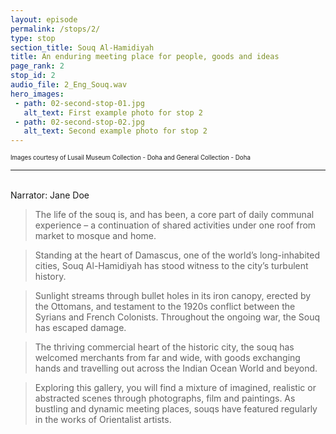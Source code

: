 ```yaml
---
layout: episode
permalink: /stops/2/
type: stop
section_title: Souq Al-Hamidiyah
title: An enduring meeting place for people, goods and ideas
page_rank: 2
stop_id: 2
audio_file: 2_Eng_Souq.wav
hero_images:
 - path: 02-second-stop-01.jpg
   alt_text: First example photo for stop 2
 - path: 02-second-stop-02.jpg
   alt_text: Second example photo for stop 2
---
```


<!---
Replace this section of text with the full transcript of your audio guide stop. Use a second level heading to flag the person speaking

## Person speaking

> And this blockquote is styled to make it clear that this section really is someone speaking.

And we can go back to a normal transcript.

### A third level heading

The example audio used here is borrowed from [NASA](http://www.nasa.gov/connect/sounds/index.html#Discovery) under the terms of their [usage guidelines](http://www.nasa.gov/multimedia/guidelines/index.html). This is just a test clip, so you'll need to replace it!
--->

<sup><sub> Images courtesy of Lusail Museum Collection - Doha and General Collection - Doha </sub></sup>

___________________

<br>
Narrator: Jane Doe

>The life of the souq is, and has been, a core part of daily communal experience – a continuation of shared activities under one roof from market to mosque and home. 

>Standing at the heart of Damascus, one of the world’s long-inhabited cities, Souq Al-Hamidiyah has stood witness to the city’s turbulent history. 

>Sunlight streams through bullet holes in its iron canopy, erected by the Ottomans, and testament to the 1920s conflict between the Syrians and French Colonists. Throughout the ongoing war, the Souq has escaped damage. 

>The thriving commercial heart of the historic city, the souq has welcomed merchants from far and wide, with goods exchanging hands and travelling out across the Indian Ocean World and beyond.  

>Exploring this gallery, you will find a mixture of imagined, realistic or abstracted scenes through photographs, film and paintings. As bustling and dynamic meeting places, souqs have featured regularly in the works of Orientalist artists. 
